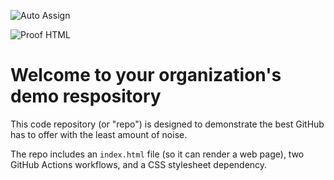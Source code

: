 ![Auto Assign](https://github.com/Yani-jltfrt2727-Firat/demo-repository/actions/workflows/auto-assign.yml/badge.svg)

![Proof HTML](https://github.com/Yani-jltfrt2727-Firat/demo-repository/actions/workflows/proof-html.yml/badge.svg)

# Welcome to your organization's demo respository
This code repository (or "repo") is designed to demonstrate the best GitHub has to offer with the least amount of noise.

The repo includes an `index.html` file (so it can render a web page), two GitHub Actions workflows, and a CSS stylesheet dependency.
